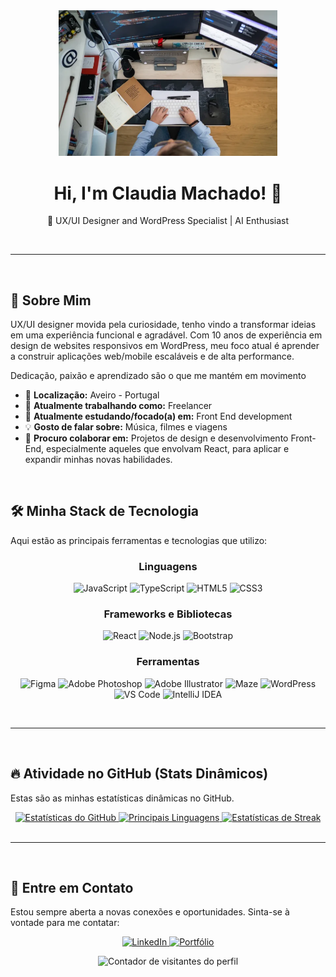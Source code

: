 <div align="center">
    <img src="Claudia-Machado-a-trabalhar-no-computador-e1708534441383.webp" alt="Sua Imagem de Perfil/GIF de Saudação" width="350" />
    <h1>Hi, I'm Claudia Machado! 👋</h1>
    <p>🚀 UX/UI Designer and WordPress Specialist | AI Enthusiast</p>
    
</div>

<br>

---

<br>

## 🔭 Sobre Mim

UX/UI designer movida pela curiosidade, tenho vindo a transformar ideias em uma experiência funcional e agradável. Com 10 anos de experiência em design de websites responsivos em WordPress, meu foco atual é aprender a construir aplicações web/mobile escaláveis e de alta performance.
<p>Dedicação, paixão e aprendizado são o que me mantém em movimento</p>

* 📍 **Localização:** Aveiro - Portugal
* 💼 **Atualmente trabalhando como:** Freelancer
* 🌱 **Atualmente estudando/focado(a) em:** Front End development
* 💡 **Gosto de falar sobre:** Música, filmes e viagens
* 🤝 **Procuro colaborar em:** Projetos de design e desenvolvimento Front-End, especialmente aqueles que envolvam React, para aplicar e expandir minhas novas habilidades.

<br>

## 🛠️ Minha Stack de Tecnologia

Aqui estão as principais ferramentas e tecnologias que utilizo:

<div align="center">
    <h3>Linguagens</h3>
    <p>
        <img src="https://img.shields.io/badge/JavaScript-F7DF1E?style=for-the-badge&logo=javascript&logoColor=black" alt="JavaScript"/>
        <img src="https://img.shields.io/badge/TypeScript-3178C6?style=for-the-badge&logo=typescript&logoColor=white" alt="TypeScript"/>
        <img src="https://img.shields.io/badge/HTML5-E34F26?style=for-the-badge&logo=html5&logoColor=white" alt="HTML5"/>
        <img src="https://img.shields.io/badge/CSS3-1572B6?style=for-the-badge&logo=css3&logoColor=white" alt="CSS3"/>
    </p>
    <h3>Frameworks e Bibliotecas</h3>
    <p>
        <img src="https://img.shields.io/badge/React-61DAFB?style=for-the-badge&logo=react&logoColor=black" alt="React"/>
        <img src="https://img.shields.io/badge/Node.js-339933?style=for-the-badge&logo=node.js&logoColor=white" alt="Node.js"/>
        <img src="https://img.shields.io/badge/Bootstrap-7952B3?style=for-the-badge&logo=bootstrap&logoColor=white" alt="Bootstrap"/>
    </p>
    <h3>Ferramentas</h3>
    <p>
        <img src="https://img.shields.io/badge/Figma-F24E1E?style=for-the-badge&logo=figma&logoColor=white" alt="Figma"/>
        <img src="https://img.shields.io/badge/Adobe_Photoshop-31A8FF?style=for-the-badge&logo=adobe-photoshop&logoColor=white" alt="Adobe Photoshop"/>            
        <img src="https://img.shields.io/badge/Adobe_Illustrator-FF9A00?style=for-the-badge&logo=adobe-illustrator&logoColor=white" alt="Adobe Illustrator"/>
        <img src="https://img.shields.io/badge/Maze-0568FD?style=for-the-badge&logo=maze&logoColor=white" alt="Maze"/>
        <img src="https://img.shields.io/badge/WordPress-21759B?style=for-the-badge&logo=wordpress&logoColor=white" alt="WordPress"/>
        <img src="https://img.shields.io/badge/VS_Code-007ACC?style=for-the-badge&logo=visual-studio-code&logoColor=white" alt="VS Code"/>
        <img src="https://img.shields.io/badge/IntelliJ_IDEA-007EFF?style=for-the-badge&logo=intellij-idea&logoColor=white" alt="IntelliJ IDEA"/>
    </p>
</div>

<br>

---

<br>

## 🔥 Atividade no GitHub (Stats Dinâmicos)

Estas são as minhas estatísticas dinâmicas no GitHub.

<div align="center">
    <a href="https://github.com/anuraghazra/github-readme-stats">
        <img src="https://github-readme-stats.vercel.app/api?username=claudiamachado27&show_icons=true&theme=nord&hide_border=false&count_private=true" alt="Estatísticas do GitHub" />
    </a>   
    <a href="https://github.com/anuraghazra/github-readme-stats">
        <img src="https://github-readme-stats.vercel.app/api/top-langs/?username=claudiamachado27&layout=compact&theme=nord&hide_border=false" alt="Principais Linguagens" />
    </a>
    <a href="https://github.com/DenverCoder1/github-readme-streak-stats">
        <img src="https://github-readme-streak-stats.maxamdeo.dev/?user=claudiamachado27&theme=nord&hide_border=false" alt="Estatísticas de Streak" />
    </a>
</div>

<br>

---

<br>

## 🔗 Entre em Contato

Estou sempre aberta a novas conexões e oportunidades. Sinta-se à vontade para me contatar:

<div align="center">
    <p>
        <a href="https://www.linkedin.com/in/claudiamachado27/" target="_blank">
            <img src="https://img.shields.io/badge/LinkedIn-0077B5?style=for-the-badge&logo=linkedin&logoColor=white" alt="LinkedIn"/>
        </a>
        <a href="https://claudiamachado.me" target="_blank">
            <img src="https://img.shields.io/badge/Portfolio-FF5722?style=for-the-badge&logo=ko-fi&logoColor=white" alt="Portfólio"/>
        </a>
    </p>
    <img src="https://profile-counter.glitch.me/claudiamachado27/count.svg" alt="Contador de visitantes do perfil">
</div>

